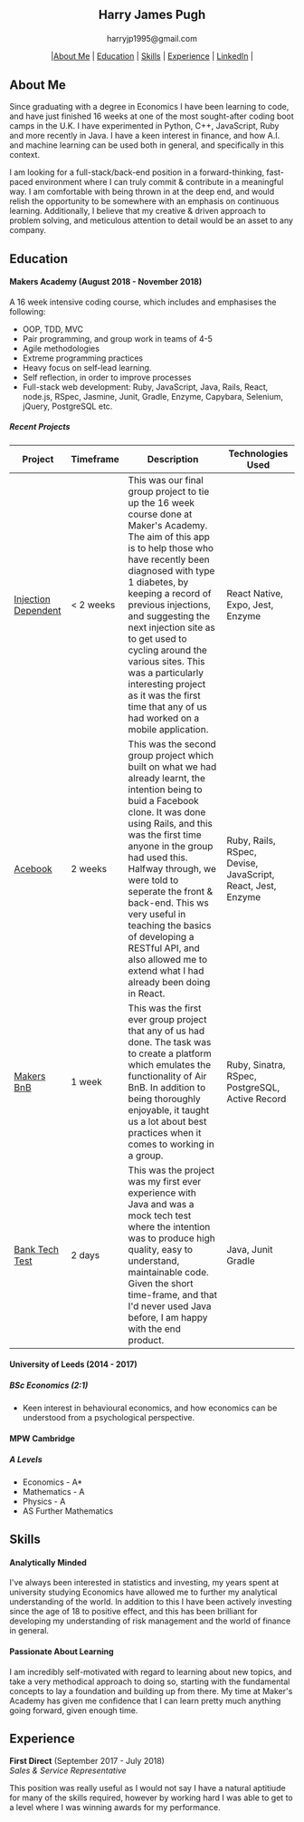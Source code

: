 ## <p align="center"> Harry James Pugh </p>

<p align="center"> harryjp1995@gmail.com </p>

<p align="center"> |<a href="#about_me">About Me</a> | <a href="#education">Education</a> | <a href="#skills">Skills</a> | <a href="#experience">Experience</a> | <a href="https://www.linkedin.com/in/harry-james-348862162/">LinkedIn</a> | </p>

## About Me

Since graduating with a degree in Economics I have been learning to code, and have just finished 16 weeks at one of the most sought-after coding boot camps in the U.K. I have experimented in Python, C++, JavaScript, Ruby and more recently in Java. I have a keen interest in finance, and how A.I. and machine learning can be used both in general, and specifically in this context.

I am looking for a full-stack/back-end position in a forward-thinking, fast-paced environment where I can truly commit & contribute in a meaningful way. I am comfortable with being thrown in at the deep end, and would relish the opportunity to be somewhere with an emphasis on continuous learning. Additionally, I believe that my creative & driven approach to problem solving, and meticulous attention to detail would be an asset to any company.

## Education

#### Makers Academy (August 2018 - November 2018)

A 16 week intensive coding course, which includes and emphasises the following:

- OOP, TDD, MVC
- Pair programming, and group work in teams of 4-5
- Agile methodologies
- Extreme programming practices
- Heavy focus on self-lead learning.
- Self reflection, in order to improve processes
- Full-stack web development: Ruby, JavaScript, Java, Rails, React, node.js, RSpec, Jasmine, Junit, Gradle, Enzyme, Capybara, Selenium, jQuery, PostgreSQL etc.

##### Recent Projects

| Project | Timeframe | Description | Technologies Used |
| ------------------------ | --------- | ----------- | ----------------- |
|[Injection Dependent](https://github.com/Alastair2D/injection_dependent)|< 2 weeks|This was our final group project to tie up the 16 week course done at Maker's Academy. The aim of this app is to help those who have recently been diagnosed with type 1 diabetes, by keeping a record of previous injections, and suggesting the next injection site as to get used to cycling around the various sites. This was a particularly interesting project as it was the first time that any of us had worked on a mobile application.|React Native, Expo, Jest, Enzyme|
|[Acebook](https://github.com/hjpugh/acebook-PingPongAlmonds)| 2 weeks| This was the second group project which built on what we had already learnt, the intention being to buid a Facebook clone. It was done using Rails, and this was the first time anyone in the group had used this. Halfway through, we were told to seperate the front & back-end. This ws very useful in teaching the basics of developing a RESTful API, and also allowed me to extend what I had already been doing in React.| Ruby, Rails, RSpec, Devise, JavaScript, React, Jest, Enzyme
|[Makers BnB](https://github.com/hjpugh/makersbnb)| 1 week| This was the first ever group project that any of us had done. The task was to create a platform which emulates the functionality of Air BnB. In addition to being thoroughly enjoyable, it taught us a lot about best practices when it comes to working in a group.| Ruby, Sinatra, RSpec, PostgreSQL, Active Record
|[Bank Tech Test](https://github.com/hjpugh/bank-tech-test-java)| 2 days| This was the project was my first ever experience with Java and was a mock tech test where the intention was to produce high quality, easy to understand, maintainable code. Given the short time-frame, and that I'd never used Java before, I am happy with the end product. |Java, Junit Gradle|


#### University of Leeds (2014 - 2017)
##### BSc Economics (2:1)

- Keen interest in behavioural economics, and how economics can be understood from a psychological perspective.

#### MPW Cambridge
##### A Levels

- Economics - A\*
- Mathematics - A
- Physics - A
- AS Further Mathematics

## Skills

#### Analytically Minded

I've always been interested in statistics and investing, my years spent at university studying Economics have allowed me to further my analytical understanding of the world. In addition to this I have been actively investing since the age of 18 to positive effect, and this has been brilliant for developing my understanding of risk management and the world of finance in general.

#### Passionate About Learning

I am incredibly self-motivated with regard to learning about new topics, and take a very methodical approach to doing so, starting with the fundamental concepts to lay a foundation and building up from there. My time at Maker's Academy has given me confidence that I can learn pretty much anything going forward, given enough time.

## Experience

**First Direct** (September 2017 - July 2018)  
 _Sales & Service Representative_
 
 This position was really useful as I would not say I have a natural aptitiude for many of the skills required, however by working hard I was able to get to a level where I was winning awards for my performance.
